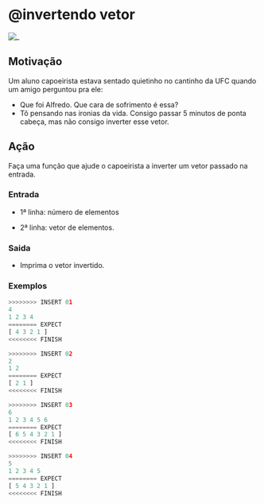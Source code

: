 # @invertendo vetor

![_](cover.jpg)

## Motivação

Um aluno capoeirista estava sentado quietinho no cantinho da UFC quando um amigo perguntou pra ele:

* Que foi Alfredo. Que cara de sofrimento é essa?
* Tô pensando nas ironias da vida. Consigo passar 5 minutos de ponta cabeça, mas não consigo inverter esse vetor.

## Ação

Faça uma função que ajude o capoeirista a inverter um vetor passado na entrada.

### Entrada

* 1ª linha: número de elementos

* 2ª linha: vetor de elementos.

### Saida

* Imprima o vetor invertido.

### Exemplos

``` py
>>>>>>>> INSERT 01
4
1 2 3 4
======== EXPECT
[ 4 3 2 1 ]
<<<<<<<< FINISH
```

```py
>>>>>>>> INSERT 02
2
1 2
======== EXPECT
[ 2 1 ]
<<<<<<<< FINISH
```

```py
>>>>>>>> INSERT 03
6
1 2 3 4 5 6
======== EXPECT
[ 6 5 4 3 2 1 ]
<<<<<<<< FINISH
```

```py
>>>>>>>> INSERT 04
5
1 2 3 4 5
======== EXPECT
[ 5 4 3 2 1 ]
<<<<<<<< FINISH
```

